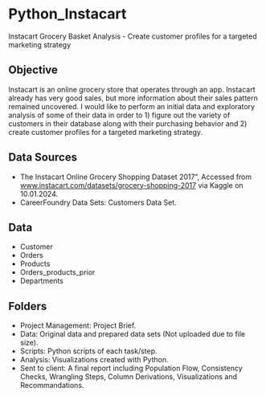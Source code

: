 # Python_Instacart
Instacart Grocery Basket Analysis - Create customer profiles for a targeted marketing strategy

## Objective
Instacart is an online grocery store that operates through an app. Instacart already has very good sales, but more information about their sales pattern remained uncovered. 
I would like to perform an initial data and exploratory analysis of some of their data in order to 1) figure out the variety of customers in their database along with their purchasing behavior and 2) create customer profiles for a targeted marketing strategy.

## Data Sources
* The Instacart Online Grocery Shopping Dataset 2017”, Accessed from www.instacart.com/datasets/grocery-shopping-2017 via Kaggle on 10.01.2024.
* CareerFoundry Data Sets: Customers Data Set.

## Data  
* Customer
* Orders
* Products
* Orders_products_prior
* Departments

## Folders
* Project Management: Project Brief.
* Data: Original data and prepared data sets (Not uploaded due to file size). 
* Scripts: Python scripts of each task/step.  
* Analysis: Visualizations created with Python.
* Sent to client: A final report including Population Flow, Consistency Checks, Wrangling Steps, Column Derivations, Visualizations and Recommandations.

